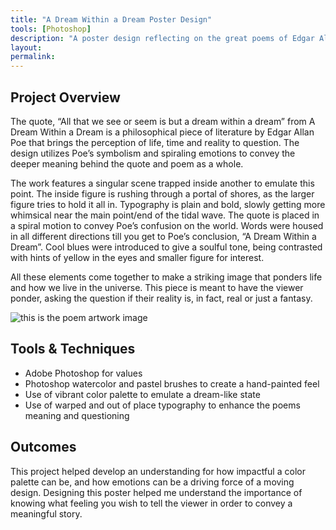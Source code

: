```yaml
---
title: "A Dream Within a Dream Poster Design"
tools: [Photoshop]
description: "A poster design reflecting on the great poems of Edgar Allan Poe."
layout: 
permalink: 
---
```


## Project Overview
The quote, “All that we see or seem is but a dream within a dream” from  A Dream Within a Dream is a philosophical piece of literature by Edgar Allan Poe that brings the perception of life, time and reality to question.  The design utilizes Poe’s symbolism and spiraling emotions to convey the deeper meaning behind the quote and poem as a whole. 

The work features a singular scene trapped inside another to emulate this point.  The inside figure is rushing through a portal of shores, as the larger figure tries to hold it all in. Typography is plain and bold, slowly getting more whimsical near the main point/end of the tidal wave. The quote is placed in a spiral motion to convey Poe’s confusion on the world. Words were housed in all different directions till you get to Poe’s conclusion, “A Dream Within a Dream”. Cool blues were introduced to give a soulful tone, being contrasted with hints of yellow in the eyes and smaller figure for interest.   

All these elements come together to make a striking image that ponders life and how we live in the universe.  This piece is meant to have the viewer ponder, asking the question if their reality is, in fact, real or just a fantasy. 

![this is the poem artwork image](https://raesalazar.github.io{{site.baseurl}}/assets/images/poem-poster-img.png)

## Tools & Techniques

- Adobe Photoshop for values
- Photoshop watercolor and pastel brushes to create a hand-painted feel
- Use of vibrant color palette to emulate a dream-like state
- Use of warped and out of place typography to enhance the poems meaning and questioning

## Outcomes

This project helped develop an understanding for how impactful a color palette can be, and how emotions can be a driving force of a moving design. Designing this poster helped me understand the importance of knowing what feeling you wish to tell the viewer in order to convey a meaningful story.
